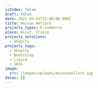 ```yaml
---
isIndex: false
draft: false
date: 2021-09-01T22:00:00.000Z
title: Maison Hellard
projects_types: E-commerce
place: Assat, France
projects_solutions:
  - Shopify
projects_tags:
  - Shopify
  - Bootstrap
  - Liquid
  - SASS
image:
  src: /images/uploads/maisonhellard.jpg
datas: []
---
```


